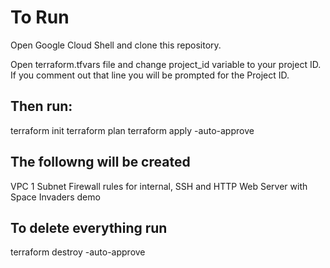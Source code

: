 # To Run

Open Google Cloud Shell and clone this repository.

Open terraform.tfvars file and change project_id variable to your project ID. 
If you comment out that line you will be prompted for the Project ID.

## Then run: 
terraform init
terraform plan
terraform apply -auto-approve

## The followng will be created
VPC
1 Subnet
Firewall rules for internal, SSH and HTTP
Web Server with Space Invaders demo

## To delete everything run
terraform destroy -auto-approve

